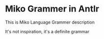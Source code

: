 # Miko Grammer in Antlr

This is Miko Language Grammer description

It's not inspiration, it's a definite grammar

